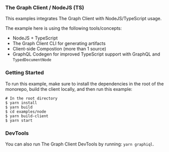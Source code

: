 ### The Graph Client / NodeJS (TS)

This examples integrates The Graph Client with NodeJS/TypeScript usage.

The example here is using the following tools/concepts:

- NodeJS + TypeScript
- The Graph Client CLI for generating artifacts
- Client-side Compostion (more than 1 source)
- GraphQL Codegen for improved TypeScript support with GraphQL and `TypedDocumentNode`

### Getting Started

To run this example, make sure to install the dependencies in the root of the monorepo, build the client locally, and then run this example:

```
# In the root directory
$ yarn install
$ yarn build
$ cd examples/node
$ yarn build-client
$ yarn start
```

### DevTools

You can also run The Graph Client DevTools by running: `yarn graphiql`.
